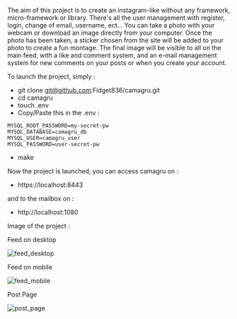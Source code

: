 The aim of this project is to create an instagram-like without any framework, micro-framework or library.
There's all the user management with register, login, change of email, username, ect...
You can take a photo with your webcam or download an image directly from your computer.
Once the photo has been taken, a sticker chosen from the site will be added to your photo to create a fun montage.
The final image will be visible to all on the main feed, with a like and comment system, and an e-mail management system for new comments on your posts or when you create your account.

To launch the project, simply :
- git clone git@github.com:Fidget836/camagru.git
- cd camagru
- touch .env
- Copy/Paste this in the .env :
  
`MYSQL_ROOT_PASSWORD=my-secret-pw`<br/>
`MYSQL_DATABASE=camagru_db`<br/>
`MYSQL_USER=camagru_user`<br/>
`MYSQL_PASSWORD=user-secret-pw`
- make

Now the project is launched, you can access camagru on :
- https://localhost:8443
  
and to the mailbox on :
- http://localhost:1080

Image of the project :

Feed on desktop

![feed_desktop](https://github.com/user-attachments/assets/1ebf94c5-82a7-45be-8b42-c58407dcf9e0)

Feed on mobile

![feed_mobile](https://github.com/user-attachments/assets/b3a59ee8-c97e-436d-b9d8-1c3fde0a40e4)

Post Page

![post_page](https://github.com/user-attachments/assets/a3563dd5-fb87-486a-8afa-ac8c65b33fc9)
